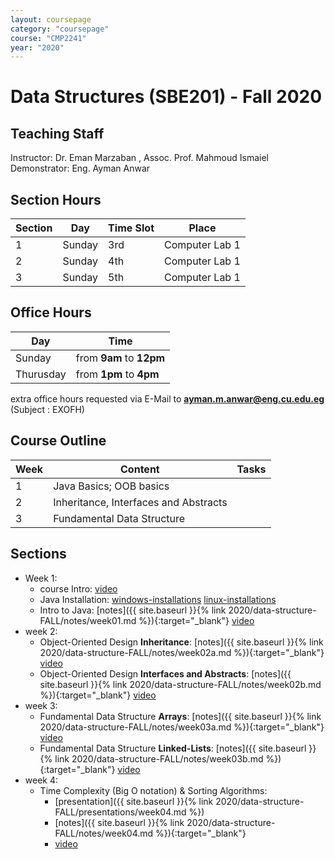 ```yaml
---
layout: coursepage
category: "coursepage"
course: "CMP2241"
year: "2020"
---
```


# Data Structures \(SBE201\) - Fall 2020

## Teaching Staff

Instructor: Dr. Eman Marzaban , Assoc. Prof. Mahmoud Ismaiel  
Demonstrator:  Eng. Ayman Anwar


## Section Hours

| Section | Day | Time Slot | Place |
|---------|-----|-----------|----|
|   1     | Sunday | 3rd | Computer Lab 1 |
|   2     | Sunday | 4th | Computer Lab 1 |
|   3     | Sunday | 5th | Computer Lab 1 |

## Office Hours

| Day | Time |
|-----|-----------|
| Sunday | from **9am** to **12pm** |
| Thurusday | from **1pm** to **4pm** |

extra office hours requested via E-Mail to **ayman.m.anwar@eng.cu.edu.eg** (Subject : EXOFH)

## Course Outline

| Week | Content | Tasks |
|------|----------------------|-----------|
| 1 | Java Basics; OOB basics |  |
| 2 | Inheritance, Interfaces and Abstracts |  |
| 3 | Fundamental Data Structure |  |

## Sections
* Week 1:
    * course Intro: [video](https://drive.google.com/file/d/1eOEX5aJuV5WMb1TvYun2YVzdWv1Pp1az/view?usp=sharing)
    * Java Installation: [windows-installations](https://youtu.be/vRILBeMCOp4) [linux-installations](https://youtu.be/Vc3z48_Gx3E)
    * Intro to Java:  [notes]({{ site.baseurl }}{% link 2020/data-structure-FALL/notes/week01.md %}){:target="_blank"} [video](https://drive.google.com/file/d/1NqpNu_gORITvv4tkW3f7ca2murjxFc9o/view?usp=sharing)
* week 2:
    * Object-Oriented Design **Inheritance**: [notes]({{ site.baseurl }}{% link 2020/data-structure-FALL/notes/week02a.md %}){:target="_blank"} [video](https://drive.google.com/file/d/1bJS0QksD4woKuSjlniy2Aasiu6VOSXPS/view?usp=sharing)
    * Object-Oriented Design **Interfaces and Abstracts**: [notes]({{ site.baseurl }}{% link 2020/data-structure-FALL/notes/week02b.md %}){:target="_blank"} [video](https://drive.google.com/file/d/1n1tq4yrlnTrjM8mqBGvXITECUBsDxVtT/view?usp=sharing)
* week 3:
    * Fundamental Data Structure **Arrays**: [notes]({{ site.baseurl }}{% link 2020/data-structure-FALL/notes/week03a.md %}){:target="_blank"} [video](https://drive.google.com/file/d/1fsjv0i2i9Qa5KYkhtreY0UoMghwgwuAF/view?usp=sharing)
    * Fundamental Data Structure **Linked-Lists**: [notes]({{ site.baseurl }}{% link 2020/data-structure-FALL/notes/week03b.md %}){:target="_blank"} [video](https://drive.google.com/file/d/12D1NJS0eKnmjFWJDau2kBOFubTUBBeXR/view?usp=sharing)
* week 4:
    * Time Complexity (Big O notation) & Sorting Algorithms: 
        * [presentation]({{ site.baseurl }}{% link 2020/data-structure-FALL/presentations/week04.md %})
        * [notes]({{ site.baseurl }}{% link 2020/data-structure-FALL/notes/week04.md %}){:target="_blank"} 
        * [video]()
